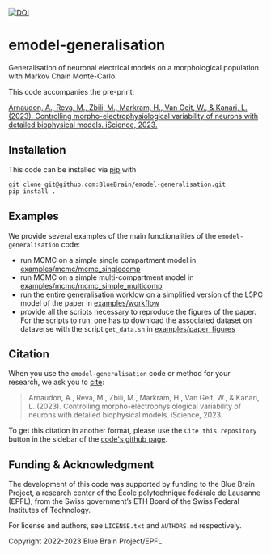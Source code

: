 [![DOI](https://zenodo.org/badge/662445885.svg)](https://zenodo.org/badge/latestdoi/662445885)

# emodel-generalisation

Generalisation of neuronal electrical models on a morphological population with Markov Chain Monte-Carlo.

This code accompanies the pre-print:

[Arnaudon, A., Reva, M., Zbili, M., Markram, H., Van Geit, W., & Kanari, L. (2023). Controlling morpho-electrophysiological variability of neurons with detailed biophysical models. iScience, 2023.](https://www.cell.com/iscience/fulltext/S2589-0042(23)02299-X)

## Installation

This code can be installed via [pip](https://pip.pypa.io/en/stable/) with

```
git clone git@github.com:BlueBrain/emodel-generalisation.git
pip install .
```

## Examples

We provide several examples of the main functionalities of the ```emodel-generalisation``` code:
* run MCMC on a simple single compartment model in [examples/mcmc/mcmc_singlecomp](examples/mcmc/mcmc_singlecomp)
* run MCMC on a simple multi-compartment model in [examples/mcmc/mcmc_simple_multicomp](examples/mcmc/mcmc_simple_multicomp)
* run the entire generalisation worklow on a simplified version of the L5PC model of the paper in [examples/workflow](examples/workflow)
* provide all the scripts necessary to reproduce the figures of the paper. For the scripts to run, one has to download the associated dataset on dataverse  with the script ```get_data.sh``` in [examples/paper_figures](examples/paper_figures)


## Citation

When you use the ``emodel-generalisation`` code or method for your research, we ask you to [cite](https://www.cell.com/iscience/fulltext/S2589-0042(23)02299-X):

> Arnaudon, A., Reva, M., Zbili, M., Markram, H., Van Geit, W., & Kanari, L. (2023). Controlling morpho-electrophysiological variability of neurons with detailed biophysical models. iScience, 2023.

To get this citation in another format, please use the `Cite this repository` button in the sidebar of the [code's github page](https://github.com/BlueBrain/emodel-generalisation).

## Funding & Acknowledgment

The development of this code was supported by funding to the Blue Brain Project, a research
center of the École polytechnique fédérale de Lausanne (EPFL), from the Swiss government’s ETH
Board of the Swiss Federal Institutes of Technology.

For license and authors, see `LICENSE.txt` and `AUTHORS.md` respectively.

Copyright 2022-2023 Blue Brain Project/EPFL
